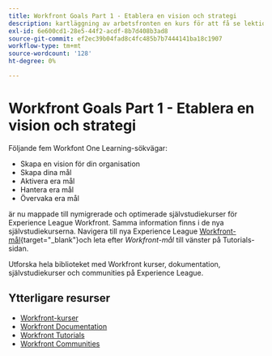 ```yaml
---
title: Workfront Goals Part 1 - Etablera en vision och strategi
description: kartläggning av arbetsfronten en kurs för att få se lektionskurser
exl-id: 6e600cd1-28e5-44f2-acdf-8b7d408b3ad8
source-git-commit: ef2ec39b04fad8c4fc485b7b7444141ba18c1907
workflow-type: tm+mt
source-wordcount: '128'
ht-degree: 0%

---
```


# Workfront Goals Part 1 - Etablera en vision och strategi

Följande fem Workfont One Learning-sökvägar:

* Skapa en vision för din organisation
* Skapa dina mål
* Aktivera era mål
* Hantera era mål
* Övervaka era mål

är nu mappade till nymigrerade och optimerade självstudiekurser för Experience League Workfront.  Samma information finns i de nya självstudiekurserna. Navigera till nya Experience League [Workfront-mål](https://experienceleague.adobe.com/docs/workfront-learn/tutorials-workfront/workfront-goals/establish-a-vision-and-strategy/align-groups-and-teams-to-the-strategy.html?lang=en){target="_blank"}och leta efter *Workfront-mål* till vänster på Tutorials-sidan.

Utforska hela biblioteket med Workfront kurser, dokumentation, självstudiekurser och communities på Experience League.

## Ytterligare resurser

* [Workfront-kurser](https://experienceleague.adobe.com/?lang=en&amp;Solution=Workfront#courses)
* [Workfront Documentation](https://experienceleague.adobe.com/docs/workfront.html)
* [Workfront Tutorials](https://experienceleague.adobe.com/docs/workfront-learn/tutorials-workfront/home.html)
* [Workfront Communities](https://experienceleaguecommunities.adobe.com/t5/workfront/ct-p/workfront)
